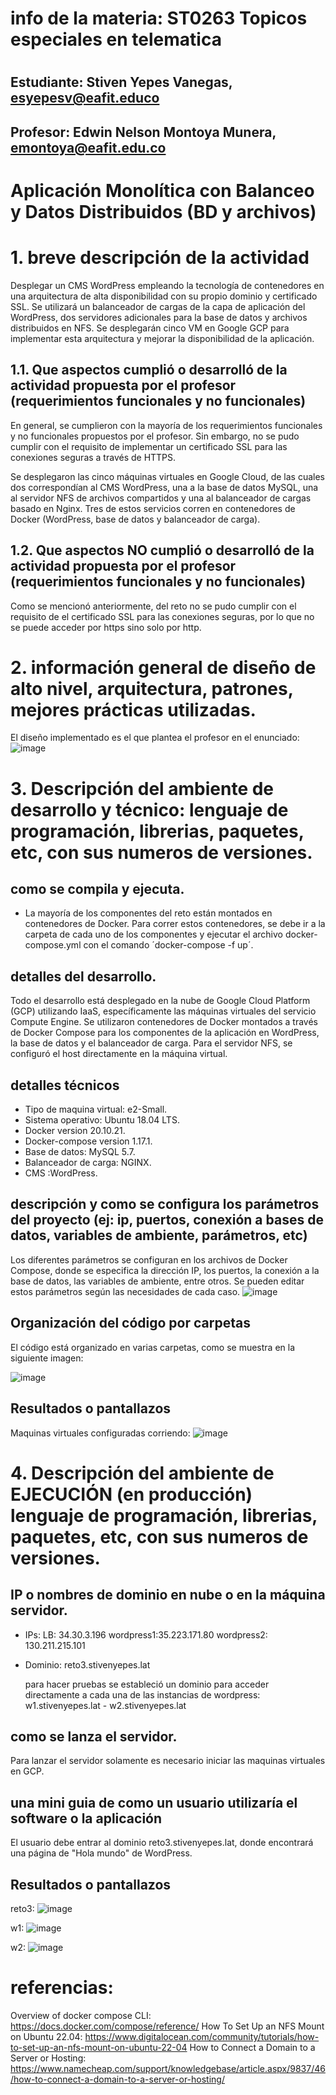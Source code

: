# info de la materia: ST0263 Topicos especiales en telematica
#
## Estudiante: Stiven Yepes Vanegas, esyepesv@eafit.educo
## Profesor: Edwin Nelson Montoya Munera, emontoya@eafit.edu.co

# Aplicación Monolítica con Balanceo y Datos Distribuidos (BD y archivos)
  
# 1. breve descripción de la actividad
Desplegar un CMS WordPress empleando la tecnología de contenedores en una arquitectura de alta disponibilidad con su propio dominio y certificado SSL. Se utilizará un balanceador de cargas de la capa de aplicación del WordPress, dos servidores adicionales para la base de datos y archivos distribuidos en NFS. Se desplegarán cinco VM en Google GCP para implementar esta arquitectura y mejorar la disponibilidad de la aplicación.
  
## 1.1. Que aspectos cumplió o desarrolló de la actividad propuesta por el profesor (requerimientos funcionales y no funcionales)

En general, se cumplieron con la mayoría de los requerimientos funcionales y no funcionales propuestos por el profesor. Sin embargo, no se pudo cumplir con el requisito de implementar un certificado SSL para las conexiones seguras a través de HTTPS.

Se desplegaron las cinco máquinas virtuales en Google Cloud, de las cuales dos correspondían al CMS WordPress, una a la base de datos MySQL, una al servidor NFS de archivos compartidos y una al balanceador de cargas basado en Nginx. Tres de estos servicios corren en contenedores de Docker (WordPress, base de datos y balanceador de carga).
  

## 1.2. Que aspectos NO cumplió o desarrolló de la actividad propuesta por el profesor (requerimientos funcionales y no funcionales)

Como se mencionó anteriormente, del reto no se pudo cumplir con el requisito de el certificado SSL para las conexiones seguras, por lo que no se puede acceder por https sino solo por http.

# 2. información general de diseño de alto nivel, arquitectura, patrones, mejores prácticas utilizadas.

El diseño implementado es el que plantea el profesor en el enunciado:
![image](https://user-images.githubusercontent.com/60147085/228666003-3a14e263-5e38-4af1-9fbe-53d850e3d282.png)


# 3. Descripción del ambiente de desarrollo y técnico: lenguaje de programación, librerias, paquetes, etc, con sus numeros de versiones.

## como se compila y ejecuta.

- La mayoría de los componentes del reto están montados en contenedores de Docker. Para correr estos contenedores, se debe ir a la carpeta de cada uno de los componentes y ejecutar el archivo docker-compose.yml con el comando ´docker-compose -f <nombre del archivo> up´.

  
## detalles del desarrollo.
  Todo el desarrollo está desplegado en la nube de Google Cloud Platform (GCP) utilizando IaaS, específicamente las máquinas virtuales del servicio Compute Engine. Se utilizaron contenedores de Docker montados a través de Docker Compose para los componentes de la aplicación en WordPress, la base de datos y el balanceador de carga. Para el servidor NFS, se configuró el host directamente en la máquina virtual.
  
## detalles técnicos
  - Tipo de maquina virtual: e2-Small.
  - Sistema operativo: Ubuntu 18.04 LTS.
  - Docker version 20.10.21.
  - Docker-compose version 1.17.1.
  - Base de datos: MySQL 5.7.
  - Balanceador de carga: NGINX.
  - CMS :WordPress.

## descripción y como se configura los parámetros del proyecto (ej: ip, puertos, conexión a bases de datos, variables de ambiente, parámetros, etc)
  Los diferentes parámetros se configuran en los archivos de Docker Compose, donde se especifica la dirección IP, los puertos, la conexión a la base de datos, las variables de ambiente, entre otros. Se pueden editar estos parámetros según las necesidades de cada caso.
  ![image](https://user-images.githubusercontent.com/60147085/228716276-43859d68-8286-42c4-b63e-20bc9c9682cc.png)

  
## Organización del código por carpetas
  El código está organizado en varias carpetas, como se muestra en la siguiente imagen:
  
![image](https://user-images.githubusercontent.com/60147085/228677957-4e26466c-ac3f-469a-8973-93a21fbe6036.png)


## Resultados o pantallazos 
  
  Maquinas virtuales configuradas corriendo:
  ![image](https://user-images.githubusercontent.com/60147085/228716522-5cbb943d-6982-4c3b-9d60-bee0b515e567.png)



# 4. Descripción del ambiente de EJECUCIÓN (en producción) lenguaje de programación, librerias, paquetes, etc, con sus numeros de versiones.

## IP o nombres de dominio en nube o en la máquina servidor.
  - IPs:
  LB: 34.30.3.196
  wordpress1:35.223.171.80
  wordpress2: 130.211.215.101
  
  - Dominio: reto3.stivenyepes.lat
  
    para hacer pruebas se estableció un dominio para acceder directamente a cada una de las instancias de wordpress:
    w1.stivenyepes.lat -
    w2.stivenyepes.lat

## como se lanza el servidor.
  Para lanzar el servidor solamente es necesario iniciar las maquinas virtuales en GCP.

## una mini guia de como un usuario utilizaría el software o la aplicación
El usuario debe entrar al dominio reto3.stivenyepes.lat, donde encontrará una página de "Hola mundo" de WordPress.

## Resultados o pantallazos 

reto3:
![image](https://user-images.githubusercontent.com/60147085/228669849-6d3d040d-f158-4f6d-909e-f5a980bbca82.png)

w1:
![image](https://user-images.githubusercontent.com/60147085/228668982-e8a30921-3cfc-456b-bea6-1ad36dc2102c.png)

w2:
![image](https://user-images.githubusercontent.com/60147085/228669924-597f8373-94ce-4fa9-bcfb-4f607b4d7c90.png)


# referencias:
Overview of docker compose CLI: https://docs.docker.com/compose/reference/
How To Set Up an NFS Mount on Ubuntu 22.04: https://www.digitalocean.com/community/tutorials/how-to-set-up-an-nfs-mount-on-ubuntu-22-04
How to Connect a Domain to a Server or Hosting: https://www.namecheap.com/support/knowledgebase/article.aspx/9837/46/how-to-connect-a-domain-to-a-server-or-hosting/

